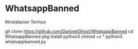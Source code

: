 # WhatsappBanned

#Instalacion Termux

git clone https://github.com/DarknetGhost/WhatsappBanned
cd WhatsappBanned
pkg install python3 
chmod +x *
python3 whatsappbanned.py
